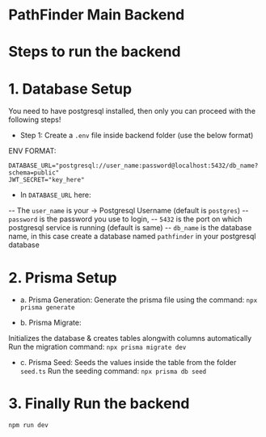# PathFinder Main Backend

# Steps to run the backend

# 1. Database Setup

You need to have postgresql installed, then only you can proceed with the following steps!

- Step 1: Create a `.env` file inside backend folder (use the below format)

ENV FORMAT:


```
DATABASE_URL="postgresql://user_name:password@localhost:5432/db_name?schema=public"
JWT_SECRET="key_here"
```


- In `DATABASE_URL` here:

-- The `user_name` is your -> Postgresql Username (default is `postgres`)
-- `password` is the password you use to login, 
-- `5432` is the port on which postgresql service is running (default is same)
-- `db_name` is the database name, in this case create a database named ```pathfinder``` in your postgresql database


# 2. Prisma Setup


- a. Prisma Generation: 
Generate the prisma file using the command: ```npx prisma generate```


- b. Prisma Migrate: 


Initializes the database & creates tables alongwith columns automatically
Run the migration command: ```npx prisma migrate dev```


- c. Prisma Seed:
Seeds the values inside the table from the folder `seed.ts`
Run the seeding command: ```npx prisma db seed```


# 3. Finally Run the backend

```npm run dev```